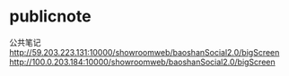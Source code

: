 # publicnote
公共笔记
http://59.203.223.131:10000/showroomweb/baoshanSocial2.0/bigScreen
http://100.0.203.184:10000/showroomweb/baoshanSocial2.0/bigScreen